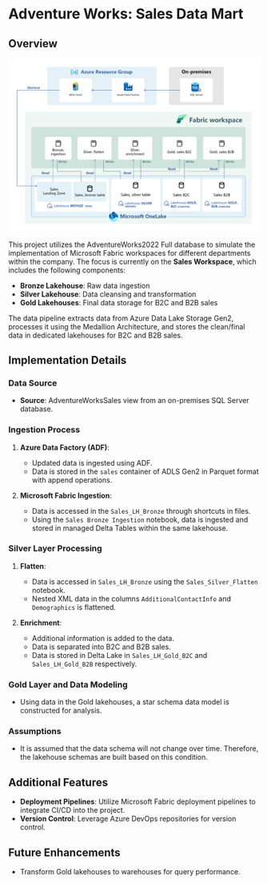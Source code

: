 # Adventure Works: Sales Data Mart

## Overview

<img src="./images/architecture-diagram.png" alt="AW Sales" >

This project utilizes the AdventureWorks2022 Full database to simulate the implementation of Microsoft Fabric workspaces for different departments within the company. The focus is currently on the **Sales Workspace**, which includes the following components:

- **Bronze Lakehouse**: Raw data ingestion
- **Silver Lakehouse**: Data cleansing and transformation
- **Gold Lakehouses**: Final data storage for B2C and B2B sales

The data pipeline extracts data from Azure Data Lake Storage Gen2, processes it using the Medallion Architecture, and stores the clean/final data in dedicated lakehouses for B2C and B2B sales.

## Implementation Details

### Data Source
- **Source**: AdventureWorksSales view from an on-premises SQL Server database.

### Ingestion Process
1. **Azure Data Factory (ADF)**:
   - Updated data is ingested using ADF.
   - Data is stored in the `sales` container of ADLS Gen2 in Parquet format with append operations.
   
2. **Microsoft Fabric Ingestion**:
   - Data is accessed in the `Sales_LH_Bronze` through shortcuts in files.
   - Using the `Sales Bronze Ingestion` notebook, data is ingested and stored in managed Delta Tables within the same lakehouse.

### Silver Layer Processing
1. **Flatten**:
   - Data is accessed in `Sales_LH_Bronze` using the `Sales_Silver_Flatten` notebook.
   - Nested XML data in the columns `AdditionalContactInfo` and `Demographics` is flattened.
   
2. **Enrichment**:
   - Additional information is added to the data.
   - Data is separated into B2C and B2B sales.
   - Data is stored in Delta Lake in `Sales_LH_Gold_B2C` and `Sales_LH_Gold_B2B` respectively.

### Gold Layer and Data Modeling
- Using data in the Gold lakehouses, a star schema data model is constructed for analysis.

### Assumptions 
- It is assumed that the data schema will not change over time. Therefore, the lakehouse schemas are built based on this condition.

## Additional Features
- **Deployment Pipelines**: Utilize Microsoft Fabric deployment pipelines to integrate CI/CD into the project.
- **Version Control**: Leverage Azure DevOps repositories for version control.

## Future Enhancements
- Transform Gold lakehouses to warehouses for query performance.
